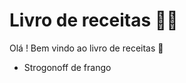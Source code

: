 # Livro de receitas :man_cook:

Olá ! Bem vindo ao livro de receitas :wave:

- Strogonoff de frango

